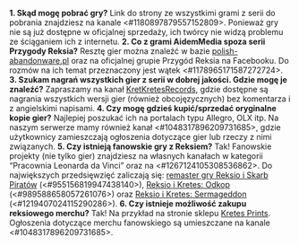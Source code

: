 **1. Skąd mogę pobrać gry?** Link do strony ze wszystkimi grami z serii do pobrania znajdziesz na kanale <#1180897879557152809>. Ponieważ gry nie są już dostępne w oficjalnej sprzedaży, ich twórcy nie widzą problemu ze ściąganiem ich z internetu.
**2. Co z grami AidemMedia spoza serii Przygody Reksia?** Resztę gier można znaleźć w bazie [polish-abandonware.pl](https://mirror.polish-abandonware.pl/Gry/AidemMedia/) oraz na oficjalnej grupie Przygód Reksia na Facebooku. Do rozmów na ich temat przeznaczony jest wątek <#1178965171587272724>.
**3. Szukam nagrań wszystkich gier z serii w dobrej jakości. Gdzie mogę je znaleźć?** Zapraszamy na kanał [KretKretesRecords](https://www.youtube.com/channel/UC3l9N7V1IMAXMY6U-sBMbUw), gdzie dostępne są nagrania wszystkich wersji gier (również obcojęzycznych) bez komentarza i z angielskimi napisami.
**4. Czy mogę gdzieś kupić/sprzedać oryginalne kopie gier?** Najlepiej poszukać ich na portalach typu Allegro, OLX itp. Na naszym serwerze mamy również kanał <#1048317896209731685>, gdzie użytkownicy zamieszczają ogłoszenia dotyczące gier lub rzeczy z nimi związanych.
**5. Czy istnieją fanowskie gry z Reksiem?** Tak! Fanowskie projekty (nie tylko gier) znajdziesz na własnych kanałach w kategorii “Pracownia Leonarda da Vinci” oraz na <#1267124105308536862>. Do największych przedsięwzięć zaliczają się: [remaster gry Reksio i Skarb Piratów](https://www.przygody-reksia.pl/risp-re) (<#955156819947438140>), [Reksio i Kretes: Odkop](https://fox-centurion.itch.io/rex-moles-the-unearthing) (<#989588658057261076>) oraz [Reksio i Kretes: Sermageddon](https://swerszcz.itch.io/sermageddon) (<#1219407024115290286>).
**6. Czy istnieje możliwość zakupu reksiowego merchu?** Tak! Na przykład na stronie sklepu [Kretes Prints](https://kretesprints.cupsell.pl/k/all). Ogłoszenia dotyczące merchu fanowskiego są umieszczane na kanale <#1048317896209731685>.
